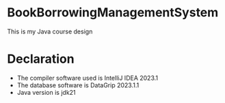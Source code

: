 # BookBorrowingManagementSystem
This is my Java course design
# Declaration
- The compiler software used is IntelliJ IDEA 2023.1
- The database software is DataGrip 2023.1.1
- Java version is jdk21
